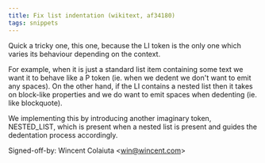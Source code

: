 ```yaml
---
title: Fix list indentation (wikitext, af34180)
tags: snippets
---
```


Quick a tricky one, this one, because the LI token is the only one which varies its behaviour depending on the context.

For example, when it is just a standard list item containing some text we want it to behave like a P token (ie. when we dedent we don't want to emit any spaces). On the other hand, if the LI contains a nested list then it takes on block-like properties and we do want to emit spaces when dedenting (ie. like blockquote).

We implementing this by introducing another imaginary token, NESTED\_LIST, which is present when a nested list is present and guides the dedentation process accordingly.

Signed-off-by: Wincent Colaiuta &lt;win@wincent.com&gt;
